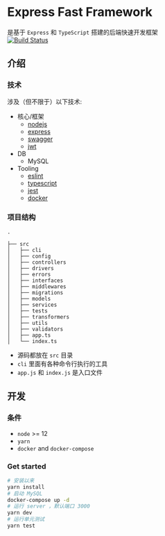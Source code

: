 # Express Fast Framework
是基于 `Express` 和 `TypeScript` 搭建的后端快速开发框架  
[![Build Status](https://travis-ci.com/michaelchan0101/express-fast-framework.svg?branch=development)](https://travis-ci.com/michaelchan0101/express-fast-framework)

## 介绍

### 技术

涉及（但不限于）以下技术:

- 核心/框架
  - [nodejs](https://nodejs.org/)
  - [express](https://expressjs.com/)
  - [swagger](https://swagger.io)
  - [jwt](https://www.jwt.io/)
- DB
  - MySQL
- Tooling
  - [eslint](https://eslint.org/)
  - [typescript](https://typescriptlang.org/)
  - [jest](https://facebook.github.io/jest/)
  - [docker](https://www.docker.com/)

### 项目结构

```
.

├── src
│   ├── cli
│   ├── config
│   ├── controllers
│   ├── drivers
│   ├── errors
│   ├── interfaces
│   ├── middlewares
│   ├── migrations
│   ├── models
│   ├── services
│   ├── tests
│   ├── transformers
│   ├── utils
│   ├── validators
│   ├── app.ts
│   └── index.ts
```

- 源码都放在 `src` 目录
- `cli` 里面有各种命令行执行的工具
- `app.js` 和 `index.js` 是入口文件

## 开发

### 条件

- `node` >= 12
- `yarn`
- `docker` and `docker-compose`

### Get started

```bash
# 安装以来
yarn install
# 启动 MySQL
docker-compose up -d
# 运行 server ，默认端口 3000
yarn dev
# 运行单元测试
yarn test
```